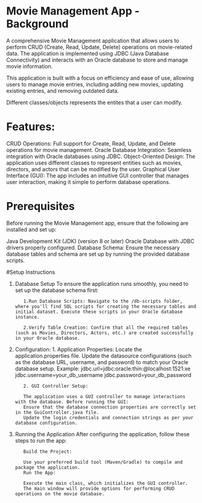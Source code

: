 # Movie Management App - Background
A comprehensive Movie Management application that allows users to perform CRUD (Create, Read, Update, Delete) operations on movie-related data. The application is implemented using JDBC (Java Database Connectivity) and interacts with an Oracle database to store and manage movie information.

This application is built with a focus on efficiency and ease of use, allowing users to manage movie entries, including adding new movies, updating existing entries, and removing outdated data.

Different classes/objects represents the entites that a user can modify.

# Features:
CRUD Operations: Full support for Create, Read, Update, and Delete operations for movie management.
Oracle Database Integration: Seamless integration with Oracle databases using JDBC.
Object-Oriented Design: The application uses different classes to represent entities such as movies, directors, and actors that can be modified by the user.
Graphical User Interface (GUI): The app includes an intuitive GUI controller that manages user interaction, making it simple to perform database operations.

# Prerequisites
Before running the Movie Management app, ensure that the following are installed and set up:

Java Development Kit (JDK) (version 8 or later)
Oracle Database with JDBC drivers properly configured.
Database Schema: Ensure the necessary database tables and schema are set up by running the provided database scripts.

#Setup Instructions
1. Database Setup
          To ensure the application runs smoothly, you need to set up the database schema first:
          
          1.Run Database Scripts: Navigate to the /db-scripts folder, where you'll find SQL scripts for creating the necessary tables and initial dataset. Execute these scripts in your Oracle database instance.
          
          2.Verify Table Creation: Confirm that all the required tables (such as Movies, Directors, Actors, etc.) are created successfully in your Oracle database.

2. Configuration:
          1. Application Properties:
          Locate the application.properties file.
          Update the datasource configurations (such as the database URL, username, and password) to match your Oracle database setup.
          Example:
          jdbc.url=jdbc:oracle:thin:@localhost:1521:xe
          jdbc.username=your_db_username
          jdbc.password=your_db_password
          
          2. GUI Controller Setup:
          
          The application uses a GUI controller to manage interactions with the database. Before running the GUI:
          Ensure that the database connection properties are correctly set in the GuiController.java file.
          Update the login credentials and connection strings as per your database configuration.
3. Running the Application
   After configuring the application, follow these steps to run the app:

          Build the Project:
          
          Use your preferred build tool (Maven/Gradle) to compile and package the application.
          Run the App:
          
          Execute the main class, which initializes the GUI controller.
          The main window will provide options for performing CRUD operations on the movie database.
